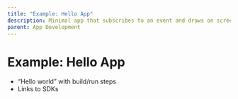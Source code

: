 ```yaml
---
title: "Example: Hello App"
description: Minimal app that subscribes to an event and draws on screen.
parent: App Development
---
```


# Example: Hello App

-   “Hello world” with build/run steps
-   Links to SDKs
